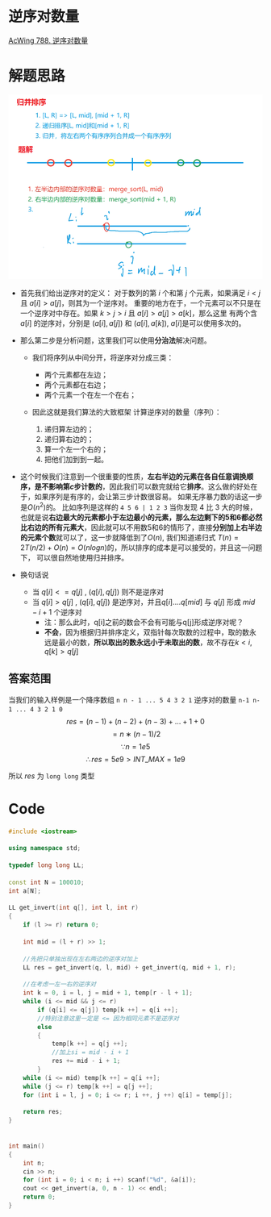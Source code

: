 # 逆序对数量
[AcWing 788. 逆序对数量](https://www.acwing.com/problem/content/description/790/)

# 解题思路
![](media/16571592490028.png)

- 首先我们给出逆序对的定义：
对于数列的第 $i$ 个和第 $j$ 个元素，如果满足 $i < j$ 且 $a[i] > a[j]$，则其为一个逆序对。
重要的地方在于，一个元素可以不只是在一个逆序对中存在。如果 $k > j > i$ 且 $a[i] > a[j] > a[k]$，那么这里
有两个含 $a[i]$ 的逆序对，分别是 $(a[i], a[j])$ 和 $(a[i], a[k])$, $a[i]$是可以使用多次的。

- 那么第二步是分析问题，这里我们可以使用**分治法**解决问题。
  - 我们将序列从中间分开，将逆序对分成三类：
    - 两个元素都在左边；
    - 两个元素都在右边；
    - 两个元素一个在左一个在右；
    
  - 因此这就是我们算法的大致框架
    计算逆序对的数量（序列）：
    1. 递归算左边的；
    2. 递归算右边的；
    3. 算一个左一个右的；
    4. 把他们加到到一起。

- 这个时候我们注意到一个很重要的性质，**左右半边的元素在各自任意调换顺序，是不影响第$c$步计数的**，因此我们可以数完就给它**排序**。这么做的好处在于，如果序列是有序的，会让第三步计数很容易。
  如果无序暴力数的话这一步是$O(n^2)$的。
  比如序列是这样的
  `4 5 6 | 1 2 3`
  当你发现 $4$ 比 $3$ 大的时候，也就是说**右边最大的元素都小于左边最小的元素，那么左边剩下的5和6都必然比右边的所有元素大**，因此就可以不用数5和6的情形了，直接**分别加上右半边的元素个数**就可以了，这一步就降低到了$O(n)$, 我们知道递归式 $T(n) = 2T(n/2)+O(n) = O(nlogn)$的，所以排序的成本是可以接受的，并且这一问题下，
  可以很自然地使用归并排序。
- 换句话说
  - 当 $q[i]<=q[j]$ , $(q[i],q[j])$ 则不是逆序对
  - 当 $q[i]>q[j]$ , $(q[i],q[j])$ 是逆序对，并且$q[i]....q[mid]$ 与 $q[j]$ 形成  $mid-i+1$ 个逆序对
    - 注：那么此时，q[i]之前的数会不会有可能与q[j]形成逆序对呢？
    - **不会**，因为根据归并排序定义，双指针每次取数的过程中，取的数永远是最小的数，**所以取出的数永远小于未取出的数**，故不存在$k < i, q[k] > q[j]$

## 答案范围
当我们的输入样例是一个降序数组
`n n - 1 ... 5 4 3 2 1`
逆序对的数量
`n-1 n-1 ... 4 3 2 1 0`
$$
res=(n−1)+(n−2)+(n−3)+…+1+0
$$
$$
=n∗(n−1)/2
$$
$$
\because n=1e5
$$
$$
\therefore res=5e9 > INT\_MAX=1e9
$$

所以
$res$ 为 `long long` 类型

# Code
```cpp
#include <iostream>

using namespace std;

typedef long long LL;

const int N = 100010;
int a[N];

LL get_invert(int q[], int l, int r)
{
    if (l >= r) return 0;

    int mid = (l + r) >> 1;

    //先把只单独出现在左右两边的逆序对加上
    LL res = get_invert(q, l, mid) + get_invert(q, mid + 1, r);

    //在考虑一左一右的逆序对
    int k = 0, i = l, j = mid + 1, temp[r - l + 1];
    while (i <= mid && j <= r)
        if (q[i] <= q[j]) temp[k ++] = q[i ++]; 
        //特别注意这里一定是 <= 因为相同元素不是逆序对
        else
        {
            temp[k ++] = q[j ++];
            //加上si = mid - i + 1
            res += mid - i + 1;
        }
    while (i <= mid) temp[k ++] = q[i ++];
    while (j <= r) temp[k ++] = q[j ++];
    for (int i = l, j = 0; i <= r; i ++, j ++) q[i] = temp[j];
    
    return res;
}


int main()
{
    int n;
    cin >> n;
    for (int i = 0; i < n; i ++) scanf("%d", &a[i]);
    cout << get_invert(a, 0, n - 1) << endl;
    return 0;
}
```